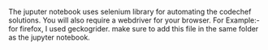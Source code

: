 The juputer notebook uses selenium library for automating the codechef solutions. You will also require a webdriver for your browser.
For Example:- for firefox, I used geckogrider. make sure to add this file in the same folder as the jupyter notebook.
